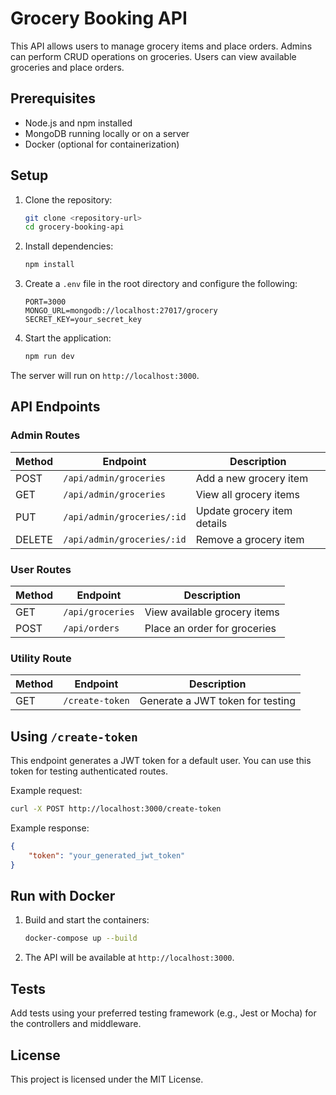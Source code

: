 # Grocery Booking API

This API allows users to manage grocery items and place orders. Admins can perform CRUD operations on groceries. Users can view available groceries and place orders.

## Prerequisites
- Node.js and npm installed
- MongoDB running locally or on a server
- Docker (optional for containerization)

## Setup
1. Clone the repository:
   ```bash
   git clone <repository-url>
   cd grocery-booking-api
   ```

2. Install dependencies:
   ```bash
   npm install
   ```

3. Create a `.env` file in the root directory and configure the following:
   ```env
   PORT=3000
   MONGO_URL=mongodb://localhost:27017/grocery
   SECRET_KEY=your_secret_key
   ```

4. Start the application:
   ```bash
   npm run dev
   ```

The server will run on `http://localhost:3000`.

## API Endpoints

### Admin Routes
| Method | Endpoint                  | Description                         |
|--------|---------------------------|-------------------------------------|
| POST   | `/api/admin/groceries`    | Add a new grocery item              |
| GET    | `/api/admin/groceries`    | View all grocery items              |
| PUT    | `/api/admin/groceries/:id`| Update grocery item details         |
| DELETE | `/api/admin/groceries/:id`| Remove a grocery item               |

### User Routes
| Method | Endpoint          | Description                         |
|--------|-------------------|-------------------------------------|
| GET    | `/api/groceries`  | View available grocery items         |
| POST   | `/api/orders`     | Place an order for groceries         |

### Utility Route
| Method | Endpoint          | Description                         |
|--------|-------------------|-------------------------------------|
| GET   | `/create-token`| Generate a JWT token for testing    |

## Using `/create-token`
This endpoint generates a JWT token for a default user. You can use this token for testing authenticated routes.

Example request:
```bash
curl -X POST http://localhost:3000/create-token
```

Example response:
```json
{
    "token": "your_generated_jwt_token"
}
```

## Run with Docker
1. Build and start the containers:
   ```bash
   docker-compose up --build
   ```

2. The API will be available at `http://localhost:3000`.

## Tests
Add tests using your preferred testing framework (e.g., Jest or Mocha) for the controllers and middleware.

## License
This project is licensed under the MIT License.
